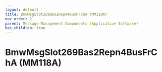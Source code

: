 ```yaml
---
layout: default
title: BmwMsgSlot269Bas2Repn4BusFrChA (MM118A)
nav_order: 2
parent: Message Management Components (Applicative Software)
has_children: true
---
```

# BmwMsgSlot269Bas2Repn4BusFrChA (MM118A)
